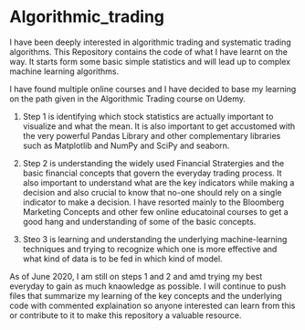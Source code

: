 # Algorithmic_trading
I have been deeply interested in algorithmic trading and systematic trading algorithms. This Repository contains the code of what I have learnt on the way. It starts form some basic simple statistics and will lead up to complex machine learning algorithms.

I have found multiple online courses and I have decided to base my learning on the path given in the Algorithmic Trading course on Udemy.

1) Step 1 is identifying which stock statistics are actually important to visualize and what the mean. It is also important to get accustomed with the very powerful Pandas Library and other complementary libraries such as Matplotlib and NumPy and SciPy and seaborn. 

2) Step 2 is understanding the widely used Financial Stratergies and the basic financial concepts that govern the everyday trading process. It also important to understand what are the key indicators while making a decision and also crucial to know that no-one should rely on a single indicator to make a decision. I have resorted mainly to the Bloomberg Marketing Concepts and other few online educatoinal courses to get a good hang and understanding of some of the basic concepts. 

3) Steo 3 is learning and understanding the underlying machine-learning techniques and trying to recognize which one is more effective and what kind of data is to be fed in which kind of model. 

As of June 2020, I am still on steps 1 and 2 and amd trying my best everyday to gain as much knaowledge as possible. I will continue to push files that summarize my learning of the key concepts and the underlying code with commented explaination so anyone interested can learn from this or contribute to it to make this repository a valuable resource. 
